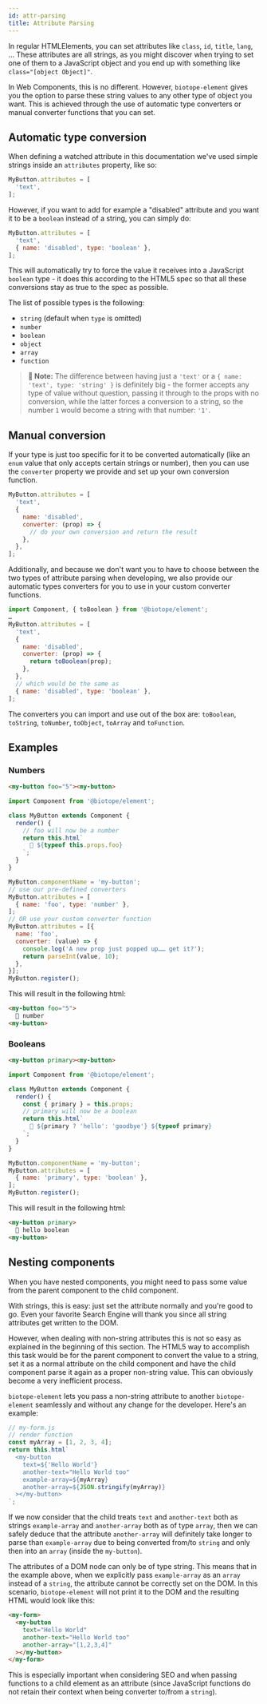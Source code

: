 ```yaml
---
id: attr-parsing
title: Attribute Parsing
---
```


In regular HTMLElements, you can set attributes like `class`, `id`, `title`, `lang`, … These
attributes are all strings, as you might discover when trying to set one of them to a JavaScript
object and you end up with something like `class="[object Object]"`.

In Web Components, this is no different. However, `biotope-element` gives you the option to parse
these string values to any other type of object you want. This is achieved through the use of
automatic type converters or manual converter functions that you can set.

## Automatic type conversion
When defining a watched attribute in this documentation we've used simple strings inside an `attributes`
property, like so:

```javascript
MyButton.attributes = [
  'text',
];
```

However, if you want to add for example a "disabled" attribute and you want it to be a `boolean`
instead of a string, you can simply do:

```javascript
MyButton.attributes = [
  'text',
  { name: 'disabled', type: 'boolean' },
];
```

This will automatically try to force the value it receives into a JavaScript `boolean` type - it
does this according to the HTML5 spec so that all these conversions stay as true to the spec as
possible.

The list of possible types is the following:
  - `string` (default when `type` is omitted)
  - `number`
  - `boolean`
  - `object`
  - `array`
  - `function`

> __📝 Note:__ The difference between having just a `'text'` or a `{ name: 'text', type: 'string' }`
is definitely big - the former accepts any type of value without question, passing it through to the
props with no conversion, while the latter forces a conversion to a string, so the number `1` would
become a string with that number: `'1'`.

## Manual conversion
If your type is just too specific for it to be converted automatically (like an `enum` value that
only accepts certain strings or number), then you can use the `converter` property we provide and
set up your own conversion function.

```javascript
MyButton.attributes = [
  'text',
  {
    name: 'disabled',
    converter: (prop) => {
      // do your own conversion and return the result
    },
  },
];
```

Additionally, and because we don't want you to have to choose between the two types of attribute
parsing when developing, we also provide our automatic types converters for you to use in your
custom converter functions.

```javascript
import Component, { toBoolean } from '@biotope/element';
…
MyButton.attributes = [
  'text',
  {
    name: 'disabled',
    converter: (prop) => {
      return toBoolean(prop);
    },
  },
  // which would be the same as
  { name: 'disabled', type: 'boolean' },
];
```

The converters you can import and use out of the box are: `toBoolean`, `toString`, `toNumber`,
`toObject`, `toArray` and `toFunction`.

## Examples

### Numbers
```html
<my-button foo="5"><my-button>
```

```javascript
import Component from '@biotope/element';

class MyButton extends Component {
  render() {
    // foo will now be a number
    return this.html`
      🚀 ${typeof this.props.foo}
    `;
  }
}

MyButton.componentName = 'my-button';
// use our pre-defined converters
MyButton.attributes = [
  { name: 'foo', type: 'number' },
];
// OR use your custom converter function
MyButton.attributes = [{
  name: 'foo',
  converter: (value) => {
    console.log('A new prop just popped up…… get it?');
    return parseInt(value, 10);
  },
}];
MyButton.register();

```

This will result in the following html:

```html
<my-button foo="5">
  🚀 number
<my-button>
```

### Booleans
```html
<my-button primary><my-button>
```

```javascript
import Component from '@biotope/element';

class MyButton extends Component {
  render() {
    const { primary } = this.props;
    // primary will now be a boolean
    return this.html`
      💼 ${primary ? 'hello': 'goodbye'} ${typeof primary}
    `;
  }
}

MyButton.componentName = 'my-button';
MyButton.attributes = [
  { name: 'primary', type: 'boolean' },
];
MyButton.register();
```

This will result in the following html:

```html
<my-button primary>
  💼 hello boolean
<my-button>
```

## Nesting components
When you have nested components, you might need to pass some value from the parent component to the
child component.

With strings, this is easy: just set the attribute normally and you're good to go. Even your
favorite Search Engine will thank you since all string attributes get written to the DOM.

However, when dealing with non-string attributes this is not so easy as explained in the beginning
of this section. The HTML5 way to accomplish this task would be for the parent component to convert
the value to a string, set it as a normal attribute on the child component and have the child
component parse it again as a proper non-string value. This can obviously become a very inefficient
process.

`biotope-element` lets you pass a non-string attribute to another `biotope-element` seamlessly and
without any change for the developer. Here's an example:

```javascript
// my-form.js
// render function
const myArray = [1, 2, 3, 4];
return this.html`
  <my-button
    text=${'Hello World'}
    another-text="Hello World too"
    example-array=${myArray}
    another-array=${JSON.stringify(myArray)}
  ></my-button>
`;
```

If we now consider that the child treats `text` and `another-text` both as strings `example-array`
and `another-array` both as of type `array`, then we can safely deduce that the attribute `another-array`
will definitely take longer to parse than `example-array` due to being converted from/to `string`
and only then into an `array` (inside the `my-button`).

The attributes of a DOM node can only be of type string. This means that in the example above, when
we explicitly pass `example-array` as an `array` instead of a `string`, the attribute cannot be
correctly set on the DOM. In this scenario, `biotope-element` will not print it to the DOM and the
resulting HTML would look like this:

```html
<my-form>
  <my-button
    text="Hello World"
    another-text="Hello World too"
    another-array="[1,2,3,4]"
  ></my-button>
</my-form>
```

This is especially important when considering SEO and when passing functions to a child element as
an attribute (since JavaScript functions do not retain their context when being converter to/from a
`string`).
